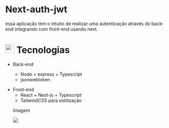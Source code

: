 # Next-auth-jwt
essa aplicação tem o intuito de realizar uma autenticação através do back-end integrando com front-end usando next.

## <h1><img src="https://github.githubassets.com/images/icons/emoji/unicode/1f4bb.png" width="28px"/> Tecnologias</h1>

<ul>
<li>
Back-end

<div>
<ul>
<li>Node + express + Typescript</li>
<li>jsonwebtoken </li>
<ul>
</li>
</ul>
<ul>
</div>

<div>
<li>
Front-end

<ul>
<li>React + Next-js + Typescript</li>
<li>TailwindCSS para estilização</li>
</ul>

</li>
</div>
  
Imagem


<img src="https://user-images.githubusercontent.com/54017816/245003113-d0d5030d-59f1-48a2-8c9b-13f05522e687.png" />
